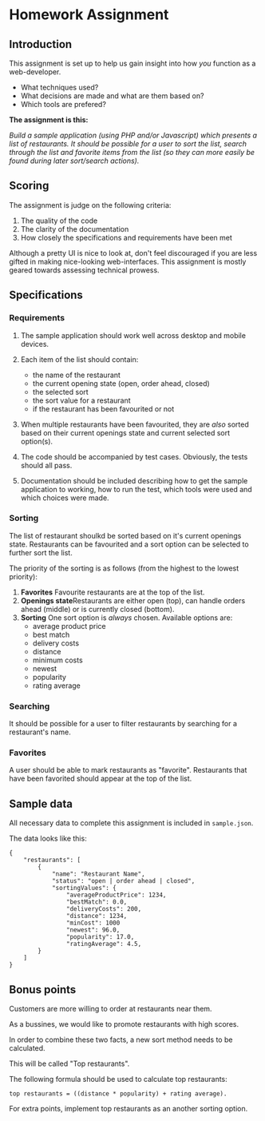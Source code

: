 # Homework Assignment

## Introduction

This assignment is set up to help us gain insight into how _you_ function as a web-developer.

- What techniques used?
- What decisions are made and what are them based on?
- Which tools are prefered?

**The assignment is this:**

_Build a sample application (using PHP and/or Javascript) which presents a list
of restaurants. It should be possible for a user to sort the list, search
through the list and favorite items from the list (so they can more easily be
found during later sort/search actions)._

## Scoring

The assignment is judge on the following criteria:

1. The quality of the code
2. The clarity of the documentation
3. How closely the specifications and requirements have been met

Although a pretty UI is nice to look at, don't feel discouraged if you are less
gifted in making nice-looking web-interfaces. This assignment is mostly geared
towards assessing technical prowess.

## Specifications

### Requirements

1. The sample application should work well across desktop and mobile devices.

2. Each item of the list should contain:
   - the name of the restaurant
   - the current opening state (open, order ahead, closed)
   - the selected sort
   - the sort value for a restaurant
   - if the restaurant has been favourited or not

3. When multiple restaurants have been favourited, they are _also_ sorted based
   on their current openings state and current selected sort option(s).

4. The code should be accompanied by test cases. Obviously, the tests should all
   pass.

5. Documentation should be included describing how to get the sample application
   to working, how to run the test, which tools were used and which choices were
   made.

### Sorting

The list of restaurant shoulkd be sorted based on it's current openings state.
Restaurants can be favourited and a sort option can be selected to further sort
the list.

The priority of the sorting is as follows (from the highest to the lowest priority):

1. **Favorites** Favourite restaurants are at the top of the list.
2. **Openings state**​Restaurants are either open (top), can handle orders ahead
   (middle) or is currently closed (bottom).
3. **Sorting** One sort option is _always_ chosen. Available options are:
    - average product price
    - best match
    - delivery costs
    - distance
    - minimum costs
    - newest
    - popularity
    - rating average

### Searching

It should be possible for a user to filter restaurants by searching for a restaurant's name.

### Favorites

A user should be able to mark restaurants as "favorite". Restaurants that have
been favorited should appear at the top of the list.

## Sample data

All necessary data to complete this assignment is included in `sample.json`.

The data looks like this:

    {
        "restaurants": [
            {
                "name": "Restaurant Name",
                "status": "open | order ahead | closed",
                "sortingValues": {
                    "averageProductPrice": 1234,
                    "bestMatch": 0.0,
                    "deliveryCosts": 200,
                    "distance": 1234,
                    "minCost": 1000
                    "newest": 96.0,
                    "popularity": 17.0,
                    "ratingAverage": 4.5,
            }
        ]
    }


## Bonus points

Customers are more willing to order at restaurants near them.

As a bussines, we would like to promote restaurants with high scores.

In order to combine these two facts, a new sort method needs to be calculated.

This will be called "Top restaurants".

The following formula should be used to calculate top restaurants:

    top restaurants = ((distance * popularity) + rating average)​.

For extra points, implement top restaurants as an another sorting option.
